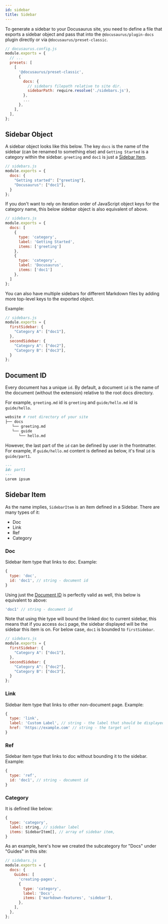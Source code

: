 ```yaml
---
id: sidebar
title: Sidebar
---
```


To generate a sidebar to your Docusaurus site, you need to define a file that exports a sidebar object and pass that into the `@docusaurus/plugin-docs` plugin directly or via `@docusaurus/preset-classic`. 

```jsx
// docusaurus.config.js
module.exports = {
  // ...
  presets: [
    [
      '@docusaurus/preset-classic',
      {
        docs: {
          // sidebars filepath relative to site dir.
          sidebarPath: require.resolve('./sidebars.js'),
        },
        ...
      },
    ],
  ],
};
```

## Sidebar Object

A sidebar object looks like this below. The key `docs` is the name of the sidebar (can be renamed to something else) and `Getting Started` is a category within the sidebar. `greeting` and `doc1` is just a [Sidebar Item](#sidebar-item). 

```js
// sidebars.js
module.exports = {
  docs: {
    "Getting started": ["greeting"],
    "Docusaurus": ["doc1"],
  }
};
```

If you don't want to rely on iteration order of JavaScript object keys for the category name, this below sidebar object is also equivalent of above.

```js
// sidebars.js
module.exports = {
  docs: [
    {
      type: 'category',
      label: 'Getting Started',
      items: ['greeting']
    },
    {
      type: 'category',
      label: 'Docusaurus',
      items: ['doc1']
    },
  ]
};
```

You can also have multiple sidebars for different Markdown files by adding more top-level keys to the exported object.

Example:
```js
// sidebars.js
module.exports = {
  firstSidebar: {
    "Category A": ["doc1"],
  },
  secondSidebar: {
    "Category A": ["doc2"],
    "Category B": ["doc3"],
  }
};
```

## Document ID
Every document has a unique `id`. By default, a document `id` is the name of the document (without the extension) relative to the root docs directory. 

For example, `greeting.md` id is `greeting` and `guide/hello.md` id is `guide/hello`.

```bash
website # root directory of your site
├── docs
   └── greeting.md
   └── guide
      └── hello.md
```

However, the last part of the `id` can be defined by user in the frontmatter. For example, if `guide/hello.md` content is defined as below, it's final `id` is `guide/part1`.

  ```markdown
  ---
  id: part1
  ---
  Lorem ipsum
  ```

## Sidebar Item

As the name implies, `SidebarItem` is an item defined in a Sidebar. There are many types of it:
- Doc
- Link
- Ref
- Category

### Doc
Sidebar item type that links to doc. Example:

```js
{
  type: 'doc',
  id: 'doc1', // string - document id
}
```

Using just the [Document ID](#document-id) is perfectly valid as well, this below is equivalent to above:

```js
'doc1' // string - document id
```

Note that using thie type will bound the linked doc to current sidebar, this means that if you access `doc1` page, the sidebar displayed will be the sidebar this item is on. For below case, 
`doc1` is bounded to `firstSidebar`.

```js
// sidebars.js
module.exports = {
  firstSidebar: {
    "Category A": ["doc1"],
  },
  secondSidebar: {
    "Category A": ["doc2"],
    "Category B": ["doc3"],
  }
};
```


### Link
Sidebar item type that links to other non-document page. Example:

```js
{
  type: 'link',
  label: 'Custom Label', // string - the label that should be displayed
  href: 'https://example.com' // string - the target url
}
```

### Ref
Sidebar item type that links to doc without bounding it to the sidebar. Example:

```js
{
  type: 'ref',
  id: 'doc1', // string - document id
}
```

### Category

It is defined like below:

```js
{
  type: 'category',
  label: string, // sidebar label
  items: SidebarItem[], // array of sidebar item,
}
```

As an example, here's how we created the subcategory for "Docs" under "Guides" in this site:

```jsx
// sidebars.js
module.exports = {
  docs: {
    Guides: [
      'creating-pages',
      {
        type: 'category',
        label: 'Docs',
        items: ['markdown-features', 'sidebar'],
      },
    ],
  },
};
```
